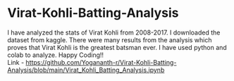 # Virat-Kohli-Batting-Analysis

I have analyzed the stats of Virat Kohli from 2008-2017. I downloaded the dataset from kaggle.
There were many results from the analysis which proves that Virat Kohli is the greatest batsman ever.
I have used python and colab to analyze. Happy Coding!! <br>
Link - https://github.com/Yogananth-r/Virat-Kohli-Batting-Analysis/blob/main/Virat_Kohli_Batting_Analysis.ipynb
